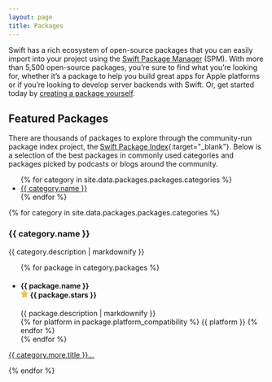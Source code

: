 ```yaml
---
layout: page
title: Packages
---
```


Swift has a rich ecosystem of open-source packages that you can easily import into your project using the [Swift Package Manager](/package-manager/) (SPM). With more than 5,500 open-source packages, you’re sure to find what you’re looking for, whether it’s a package to help you build great apps for Apple platforms or if you’re looking to develop server backends with Swift. Or, get started today by [creating a package yourself](https://developer.apple.com/documentation/xcode/creating-a-standalone-swift-package-with-xcode).

## Featured Packages

There are thousands of packages to explore through the community-run package index project, the [Swift Package Index](https://swiftpackageindex.com/){:target="_blank"}. Below is a selection of the best packages in commonly used categories and packages picked by podcasts or blogs around the community.

<ul>
  {% for category in site.data.packages.packages.categories %}
  <li><a href="#{{ category.anchor }}-packages">{{ category.name }}</a></li>
  {% endfor %}
</ul>

{% for category in site.data.packages.packages.categories %}
<h3 id="{{ category.anchor }}-packages">{{ category.name }}</h3>
<p>{{ category.description | markdownify }}</p>
<ul class="package-list-alternate">
  {% for package in category.packages %}
  <li>
    <h4>
      <div>{{ package.name }}</div>
      <div class="stars">
        <picture>
          <source srcset="/assets/images/icon-star~dark.svg" media="(prefers-color-scheme: dark)">
          <img src="/assets/images/icon-star.svg" width="15" height="15" alt="">
        </picture> {{ package.stars }}
      </div>
    </h4>
    <section class="description">
      {{ package.description | markdownify }}
    </section>
    <section class="metadata">
      <div class="platform-compatibility">
      {% for platform in package.platform_compatibility %}
      <span class="badge">{{ platform }}</span>
      {% endfor %}
      </div>
    </section>
  </li>
  {% endfor %}
</ul>

<p class="more">
  <a href="{{ category.more.url }}" target="_blank">{{ category.more.title }}&hellip;</a>
</p>
{% endfor %}
